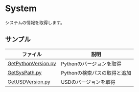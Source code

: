 # System

システムの情報を取得します。     

## サンプル

|ファイル|説明|     
|---|---|     
|[GetPythonVersion.py](./GetPythonVersion.py)|Pythonのバージョンを取得|     
|[GetSysPath.py](./GetSysPath.py)|Pythonの検索パスの取得と追加|     
|[GetUSDVersion.py](./GetUSDVersion.py)|USDのバージョンを取得|     

